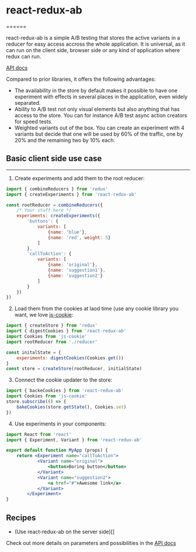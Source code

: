 # react-redux-ab
======

react-redux-ab is a simple A/B testing that stores the active variants in a reducer for easy access accross the whole application. It is universal, as it can run on the client side, browser side or any kind of application where redux can run.

[API docs](docs/API.md)

Compared to prior libraries, it offers the following advantages:
- The availability in the store by default makes it possible to have one experiment with effects in several places in the application, even widely separated.
- Ability to A/B test not only visual elements but also anything that has access to the store. You can for instance A/B test async action creators for speed tests.
- Weighted variants out of the box. You can create an experiment with 4 variants but decide that one will be used by 60% of the traffic, one by 20% and the remaining two by 10% each.

## Basic client side use case
------

1. Create experiments and add them to the root reducer:

```javascript
import { combineReducers } from 'redux'
import { createExperiments } from 'react-redux-ab'

const rootReducer = combineReducers({
	/* Your stuff here */
	experiments: createExperiments({
		'buttons': {
			variants: [
				{name: 'blue'},
				{name: 'red', weight: 5}
			]
		},
		'callToAction': {
			variants: [
				{name: 'original'},
				{name: 'suggestion1'},
				{name: 'suggestion2'}
			]
		}
	})
})
```

2. Load them from the cookies at laod time (use any cookie library you want, we love [js-cookie](https://github.com/js-cookie/js-cookie):

```javascript
import { createStore } from 'redux'
import { digestCookies } from 'react-redux-ab'
import Cookies from 'js-cookie'
import rootReducer from './reducer'

const initalState = {
	experiments: digestCookies(Cookies.get())
}
const store = createStore(rootReducer, initialState)
```

3. Connect the cookie updater to the store:

```javascript
import { backeCookies } from 'react-redux-ab'
import Cookies from 'js-cookie'
store.subscribe(() => {
	bakeCookies(store.getState(), Cookies.set)
})
```


4. Use experiments in your components:

```jsx
import React from 'react'
import { Experiment, Variant } from 'react-redux-ab'

export default function MyApp (props) {
	return <Experiment name="callToAction">
			<Variant name="original">
				<button>Boring button</button>
			</Variant>
			<Variant name="suggestion2">
				<a href="#">Awesome link</a>
			</Variant>
		</Experiment>
}
```

## Recipes
- (Use react-redux-ab on the server side)[]

Check out more details on parameters and possibilities in the [API docs](docs/API.md)